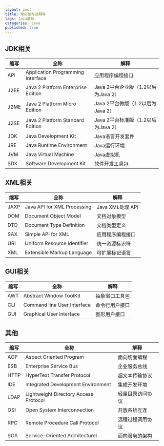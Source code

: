 ```yaml
---  
layout: post  
title: 常见缩写及解释  
tags: Java基础  
categories: Java  
published: true  
---  
```


## JDK相关

| 缩写 |                全称                |                 解释                |
|------|------------------------------------|-------------------------------------|
| API  | Application Programming Interface  | 应用程序编程接口                    |
| J2EE | Java 2 Platform Enterprise Edition | Java 2平台企业版（1.2以后为Java 2） |
| J2ME | Java 2 Platform Micro Edition      | Java 2平台微版（1.2以后为Java 2）   |
| J2SE | Java 2 Platform Standard Edition   | Java 2平台标准版（1.2以后为Java 2） |
| JDK  | Java Development Kit               | Java语言开发套件                    |
| JRE  | Java Runtime Environment           | Java运行环境                        |
| JVM  | Java Virtual Machine               | Java虚拟机                          |
| SDK  | Software Development Kit           | 软件开发工具包                      |

## XML相关

| 缩写 |             全称            |       解释       |
|------|-----------------------------|------------------|
| JAXP | Java API for XML Processing | Java XML处理 API |
| DOM  | Document Object Model       | 文档对象模型     |
| DTD  | Document Type Definition    | 文档类型定义     |
| SAX  | Simple API for XML          | 应用程序编程接口 |
| URI  | Uniform Resource Identifier | 统一资源标识符   |
| XML  | Extensible Markup Language  | 可扩展标记语言   |

## GUI相关

| 缩写 |             全称            |      解释      |
|------|-----------------------------|----------------|
| AWT  | Abstract Window ToolKit     | 抽象窗口工具包 |
| CLI  | Command line User Interface | 命令行用户接口 |
| GUI  | Graphical User Interface    | 图形用户接口   |

## 其他

| 缩写 |                  全称                 |       解释       |
|------|---------------------------------------|------------------|
| AOP  | Aspect Oriented Program               | 面向切面编程     |
| ESB  | Enterprise Service Bus                | 企业服务总线     |
| HTTP | HyperText Transfer Protocol           | 超文本传输协议   |
| IDE  | Integrated Development Environment    | 集成开发环境     |
| LDAP | Lightweight Directory Access Protocol | 轻量目录访问协议 |
| OSI  | Open System Interconnection           | 开放系统互连     |
| RPC  | Remote Procedure Call Protocol        | 远程过程调用协议 |
| SOA  | Service-Oriented Architecturel        | 面向服务的架构   |
